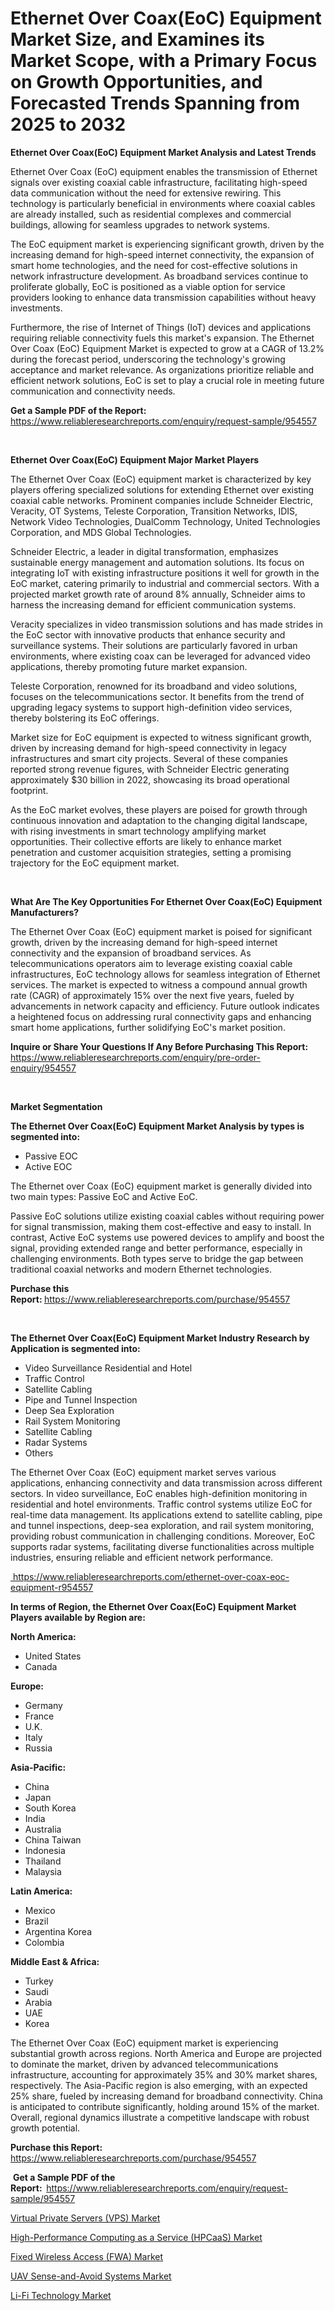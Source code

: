 <p><h1>Ethernet Over Coax(EoC) Equipment Market Size, and Examines its Market Scope, with a Primary Focus on Growth Opportunities, and Forecasted Trends Spanning from 2025 to 2032</h1></p><p><strong>Ethernet Over Coax(EoC) Equipment Market Analysis and Latest Trends</strong></p>
<p><p>Ethernet Over Coax (EoC) equipment enables the transmission of Ethernet signals over existing coaxial cable infrastructure, facilitating high-speed data communication without the need for extensive rewiring. This technology is particularly beneficial in environments where coaxial cables are already installed, such as residential complexes and commercial buildings, allowing for seamless upgrades to network systems.</p><p>The EoC equipment market is experiencing significant growth, driven by the increasing demand for high-speed internet connectivity, the expansion of smart home technologies, and the need for cost-effective solutions in network infrastructure development. As broadband services continue to proliferate globally, EoC is positioned as a viable option for service providers looking to enhance data transmission capabilities without heavy investments.</p><p>Furthermore, the rise of Internet of Things (IoT) devices and applications requiring reliable connectivity fuels this market's expansion. The Ethernet Over Coax (EoC) Equipment Market is expected to grow at a CAGR of 13.2% during the forecast period, underscoring the technology's growing acceptance and market relevance. As organizations prioritize reliable and efficient network solutions, EoC is set to play a crucial role in meeting future communication and connectivity needs.</p></p>
<p><strong>Get a Sample PDF of the Report:&nbsp;</strong> <a href="https://www.reliableresearchreports.com/enquiry/request-sample/954557?utm_campaign=40&utm_medium=2&utm_source=Github&utm_content=ia&utm_term=08042025&utm_id=ethernet-over-coaxeoc-equipment">https://www.reliableresearchreports.com/enquiry/request-sample/954557</a></p>
<p>&nbsp;</p>
<p><strong>Ethernet Over Coax(EoC) Equipment Major Market Players</strong></p>
<p><p>The Ethernet Over Coax (EoC) equipment market is characterized by key players offering specialized solutions for extending Ethernet over existing coaxial cable networks. Prominent companies include Schneider Electric, Veracity, OT Systems, Teleste Corporation, Transition Networks, IDIS, Network Video Technologies, DualComm Technology, United Technologies Corporation, and MDS Global Technologies.</p><p>Schneider Electric, a leader in digital transformation, emphasizes sustainable energy management and automation solutions. Its focus on integrating IoT with existing infrastructure positions it well for growth in the EoC market, catering primarily to industrial and commercial sectors. With a projected market growth rate of around 8% annually, Schneider aims to harness the increasing demand for efficient communication systems.</p><p>Veracity specializes in video transmission solutions and has made strides in the EoC sector with innovative products that enhance security and surveillance systems. Their solutions are particularly favored in urban environments, where existing coax can be leveraged for advanced video applications, thereby promoting future market expansion.</p><p>Teleste Corporation, renowned for its broadband and video solutions, focuses on the telecommunications sector. It benefits from the trend of upgrading legacy systems to support high-definition video services, thereby bolstering its EoC offerings.</p><p>Market size for EoC equipment is expected to witness significant growth, driven by increasing demand for high-speed connectivity in legacy infrastructures and smart city projects. Several of these companies reported strong revenue figures, with Schneider Electric generating approximately $30 billion in 2022, showcasing its broad operational footprint.</p><p>As the EoC market evolves, these players are poised for growth through continuous innovation and adaptation to the changing digital landscape, with rising investments in smart technology amplifying market opportunities. Their collective efforts are likely to enhance market penetration and customer acquisition strategies, setting a promising trajectory for the EoC equipment market.</p></p>
<p>&nbsp;</p>
<p><strong>What Are The Key Opportunities For Ethernet Over Coax(EoC) Equipment Manufacturers?</strong></p>
<p><p>The Ethernet Over Coax (EoC) equipment market is poised for significant growth, driven by the increasing demand for high-speed internet connectivity and the expansion of broadband services. As telecommunications operators aim to leverage existing coaxial cable infrastructures, EoC technology allows for seamless integration of Ethernet services. The market is expected to witness a compound annual growth rate (CAGR) of approximately 15% over the next five years, fueled by advancements in network capacity and efficiency. Future outlook indicates a heightened focus on addressing rural connectivity gaps and enhancing smart home applications, further solidifying EoC's market position.</p></p>
<p><strong>Inquire or Share Your Questions If Any Before Purchasing This Report:</strong> <a href="https://www.reliableresearchreports.com/enquiry/pre-order-enquiry/954557?utm_campaign=40&utm_medium=2&utm_source=Github&utm_content=ia&utm_term=08042025&utm_id=ethernet-over-coaxeoc-equipment">https://www.reliableresearchreports.com/enquiry/pre-order-enquiry/954557</a></p>
<p>&nbsp;</p>
<p><strong>Market Segmentation</strong></p>
<p><strong>The Ethernet Over Coax(EoC) Equipment Market Analysis by types is segmented into:</strong></p>
<p><ul><li>Passive EOC</li><li>Active EOC</li></ul></p>
<p><p>The Ethernet over Coax (EoC) equipment market is generally divided into two main types: Passive EoC and Active EoC. </p><p>Passive EoC solutions utilize existing coaxial cables without requiring power for signal transmission, making them cost-effective and easy to install. In contrast, Active EoC systems use powered devices to amplify and boost the signal, providing extended range and better performance, especially in challenging environments. Both types serve to bridge the gap between traditional coaxial networks and modern Ethernet technologies.</p></p>
<p><strong>Purchase this Report:&nbsp;</strong><a href="https://www.reliableresearchreports.com/purchase/954557?utm_campaign=40&utm_medium=2&utm_source=Github&utm_content=ia&utm_term=08042025&utm_id=ethernet-over-coaxeoc-equipment">https://www.reliableresearchreports.com/purchase/954557</a></p>
<p>&nbsp;</p>
<p><strong>The Ethernet Over Coax(EoC) Equipment Market Industry Research by Application is segmented into:</strong></p>
<p><ul><li>Video Surveillance Residential and Hotel</li><li>Traffic Control</li><li>Satellite Cabling</li><li>Pipe and Tunnel Inspection</li><li>Deep Sea Exploration</li><li>Rail System Monitoring</li><li>Satellite Cabling</li><li>Radar Systems</li><li>Others</li></ul></p>
<p><p>The Ethernet Over Coax (EoC) equipment market serves various applications, enhancing connectivity and data transmission across different sectors. In video surveillance, EoC enables high-definition monitoring in residential and hotel environments. Traffic control systems utilize EoC for real-time data management. Its applications extend to satellite cabling, pipe and tunnel inspections, deep-sea exploration, and rail system monitoring, providing robust communication in challenging conditions. Moreover, EoC supports radar systems, facilitating diverse functionalities across multiple industries, ensuring reliable and efficient network performance.</p></p>
<p><a href="https://www.reliableresearchreports.com/ethernet-over-coax-eoc-equipment-r954557?utm_campaign=40&utm_medium=2&utm_source=Github&utm_content=ia&utm_term=08042025&utm_id=ethernet-over-coaxeoc-equipment">&nbsp;https://www.reliableresearchreports.com/ethernet-over-coax-eoc-equipment-r954557</a></p>
<p><strong>In terms of Region, the Ethernet Over Coax(EoC) Equipment Market Players available by Region are:</strong></p>
<p>
    <p> <strong> North America: </strong>
        <ul>
            <li>United States</li>
            <li>Canada</li>
        </ul>
        </p> 
    <p> <strong> Europe: </strong>
        <ul>
            <li>Germany</li>
            <li>France</li>
            <li>U.K.</li>
            <li>Italy</li>
            <li>Russia</li>
        </ul>
        </p> 
    <p> <strong> Asia-Pacific: </strong>
        <ul>
            <li>China</li>
            <li>Japan</li>
            <li>South Korea</li>
            <li>India</li>
            <li>Australia</li>
            <li>China Taiwan</li>
            <li>Indonesia</li>
            <li>Thailand</li>
            <li>Malaysia</li>
        </ul>
        </p> 
    <p> <strong> Latin America: </strong>
        <ul>
            <li>Mexico</li>
            <li>Brazil</li>
            <li>Argentina Korea</li>
            <li>Colombia</li>
        </ul>
        </p> 
    <p> <strong> Middle East & Africa: </strong>
        <ul>
            <li>Turkey</li>
            <li>Saudi</li>
            <li>Arabia</li>
            <li>UAE</li>
            <li>Korea</li>
        </ul>
    </p>
    </p>
<p><p>The Ethernet Over Coax (EoC) equipment market is experiencing substantial growth across regions. North America and Europe are projected to dominate the market, driven by advanced telecommunications infrastructure, accounting for approximately 35% and 30% market shares, respectively. The Asia-Pacific region is also emerging, with an expected 25% share, fueled by increasing demand for broadband connectivity. China is anticipated to contribute significantly, holding around 15% of the market. Overall, regional dynamics illustrate a competitive landscape with robust growth potential.</p></p>
<p><strong>Purchase this Report: </strong><a href="https://www.reliableresearchreports.com/purchase/954557?utm_campaign=40&utm_medium=2&utm_source=Github&utm_content=ia&utm_term=08042025&utm_id=ethernet-over-coaxeoc-equipment">https://www.reliableresearchreports.com/purchase/954557</a></p>
<p>&nbsp;<strong>Get a Sample PDF of the Report:&nbsp;&nbsp;</strong><a href="https://www.reliableresearchreports.com/enquiry/request-sample/954557?utm_campaign=40&utm_medium=2&utm_source=Github&utm_content=ia&utm_term=08042025&utm_id=ethernet-over-coaxeoc-equipment">https://www.reliableresearchreports.com/enquiry/request-sample/954557</a></p>
<p><strong></strong></p>
<p><p><a href="https://github.com/botocniveda/Market-Research-Report-List-1/blob/main/virtual-private-servers-vps-market.md?utm_campaign=40&utm_medium=2&utm_source=Github&utm_content=ia&utm_term=08042025&utm_id=ethernet-over-coaxeoc-equipment">Virtual Private Servers (VPS) Market</a></p><p><a href="https://github.com/obajimlaweh59/Market-Research-Report-List-1/blob/main/high-performance-computing-as-a-service-hpcaas-market.md?utm_campaign=40&utm_medium=2&utm_source=Github&utm_content=ia&utm_term=08042025&utm_id=ethernet-over-coaxeoc-equipment">High-Performance Computing as a Service (HPCaaS) Market</a></p><p><a href="https://github.com/cordaysamaya/Market-Research-Report-List-1/blob/main/fixed-wireless-access-fwa-market.md?utm_campaign=40&utm_medium=2&utm_source=Github&utm_content=ia&utm_term=08042025&utm_id=ethernet-over-coaxeoc-equipment">Fixed Wireless Access (FWA) Market</a></p><p><a href="https://github.com/rvadencho/Market-Research-Report-List-1/blob/main/uav-sense-and-avoid-systems-market.md?utm_campaign=40&utm_medium=2&utm_source=Github&utm_content=ia&utm_term=08042025&utm_id=ethernet-over-coaxeoc-equipment">UAV Sense-and-Avoid Systems Market</a></p><p><a href="https://github.com/muoioconzej8/Market-Research-Report-List-1/blob/main/li-fi-technology-market.md?utm_campaign=40&utm_medium=2&utm_source=Github&utm_content=ia&utm_term=08042025&utm_id=ethernet-over-coaxeoc-equipment">Li-Fi Technology Market</a></p></p>